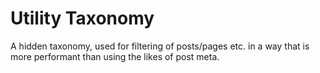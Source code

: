 # Utility Taxonomy
A hidden taxonomy, used for filtering of posts/pages etc. in a way that is more performant than using the likes of post meta.

